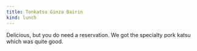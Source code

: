 ```yaml
---
title: Tonkatsu Ginza Bairin
kind: lunch
---
```

Delicious, but you do need a reservation. We got the specialty pork katsu which was quite good.
